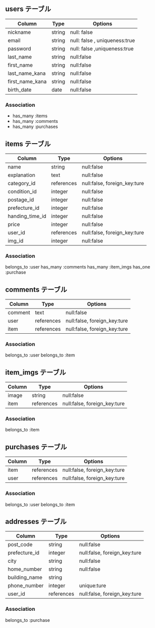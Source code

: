 ## users テーブル

| Column   | Type   | Options     |
| -------- | ------ | ----------- |
| nickname | string | null: false |
| email    | string | null: false , uniqueness:true|
| password | string | null: false ,uniqueness:true|
| last_name | string | null:false|
| first_name | string | null:false|
| last_name_kana | string | null:false|
| first_name_kana | string |null:false|
| birth_date | date | null:false|

### Association

- has_many :items
- has_many :comments
- has_many :purchases

## items テーブル

| Column   | Type   | Options     |
| -------- | ------ | ----------- |
| name | string | null:false|
| explanation | text |  null:false|
| category_id | references | null:false, foreign_key:ture|
| condition_id | integer | null:false|
| postage_id | integer | null:false|
| prefecture_id | integer | null:false|
| handing_time_id | integer | null:false|
| price | integer | null:false|
| user_id | references | null:false, foreign_key:ture|
| img_id | integer | null:false|

### Association

belongs_to :user
has_many :comments
has_many :item_imgs
has_one :purchase

## comments テーブル

| Column   | Type   | Options     |
| -------- | ------ | ----------- |
| comment | text | null:false|
| user | references | null:false, foreign_key:ture|
| item | references | null:false, foreign_key:ture|

### Association

belongs_to :user
belongs_to :item

## item_imgs テーブル

| Column   | Type   | Options     |
| -------- | ------ | ----------- |
| image | string | null:false|
| item | references | null:false, foreign_key:ture|

### Association

belongs_to :item

## purchases テーブル

| Column   | Type   | Options     |
| -------- | ------ | ----------- |
| item | references | null:false, foreign_key:ture|
| user | references | null:false, foreign_key:ture|

### Association

belongs_to :user
belongs_to :item

## addresses テーブル

| Column   | Type   | Options     |
| -------- | ------ | ----------- |
| post_code | string | null:false|
| prefecture_id | integer | null:false, foreign_key:ture|
| city | string | null:false|
| home_number | string | null:false|
| building_name | string ||
| phone_number | integer | unique:ture|
| user_id | references | null:false, foreign_key:ture|

### Association

belongs_to :purchase

